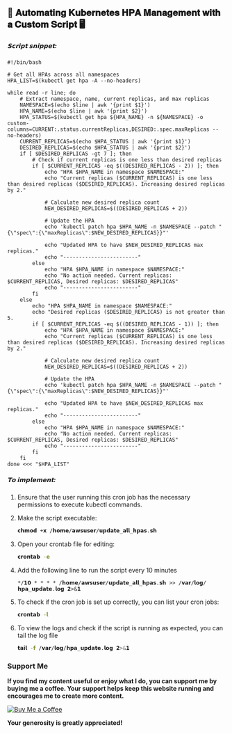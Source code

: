 ## 🚀 𝐀𝐮𝐭𝐨𝐦𝐚𝐭𝐢𝐧𝐠 𝐊𝐮𝐛𝐞𝐫𝐧𝐞𝐭𝐞𝐬 𝐇𝐏𝐀 𝐌𝐚𝐧𝐚𝐠𝐞𝐦𝐞𝐧𝐭 𝐰𝐢𝐭𝐡 𝐚 𝐂𝐮𝐬𝐭𝐨𝐦 𝐒𝐜𝐫𝐢𝐩𝐭 🖥️

##### 𝗦𝗰𝗿𝗶𝗽𝘁 𝘀𝗻𝗶𝗽𝗽𝗲𝘁:

```
#!/bin/bash

# Get all HPAs across all namespaces
HPA_LIST=$(kubectl get hpa -A --no-headers)

while read -r line; do
    # Extract namespace, name, current replicas, and max replicas
    NAMESPACE=$(echo $line | awk '{print $1}')
    HPA_NAME=$(echo $line | awk '{print $2}')
    HPA_STATUS=$(kubectl get hpa ${HPA_NAME} -n ${NAMESPACE} -o custom-columns=CURRENT:.status.currentReplicas,DESIRED:.spec.maxReplicas --no-headers)
    CURRENT_REPLICAS=$(echo $HPA_STATUS | awk '{print $1}')
    DESIRED_REPLICAS=$(echo $HPA_STATUS | awk '{print $2}')
    if [ $DESIRED_REPLICAS -gt 7 ]; then
        # Check if current replicas is one less than desired replicas
        if [ $CURRENT_REPLICAS -eq $((DESIRED_REPLICAS - 2)) ]; then
            echo "HPA $HPA_NAME in namespace $NAMESPACE:"
            echo "Current replicas ($CURRENT_REPLICAS) is one less than desired replicas ($DESIRED_REPLICAS). Increasing desired replicas by 2."

            # Calculate new desired replica count
            NEW_DESIRED_REPLICAS=$((DESIRED_REPLICAS + 2))

            # Update the HPA
            echo 'kubectl patch hpa $HPA_NAME -n $NAMESPACE --patch "{\"spec\":{\"maxReplicas\":$NEW_DESIRED_REPLICAS}}"'

            echo "Updated HPA to have $NEW_DESIRED_REPLICAS max replicas."
            echo "------------------------"
        else
            echo "HPA $HPA_NAME in namespace $NAMESPACE:"
            echo "No action needed. Current replicas: $CURRENT_REPLICAS, Desired replicas: $DESIRED_REPLICAS"
            echo "------------------------"
        fi
    else
        echo "HPA $HPA_NAME in namespace $NAMESPACE:"
        echo "Desired replicas ($DESIRED_REPLICAS) is not greater than 5.
        if [ $CURRENT_REPLICAS -eq $((DESIRED_REPLICAS - 1)) ]; then
            echo "HPA $HPA_NAME in namespace $NAMESPACE:"
            echo "Current replicas ($CURRENT_REPLICAS) is one less than desired replicas ($DESIRED_REPLICAS). Increasing desired replicas by 2."

            # Calculate new desired replica count
            NEW_DESIRED_REPLICAS=$((DESIRED_REPLICAS + 2))

            # Update the HPA
            echo 'kubectl patch hpa $HPA_NAME -n $NAMESPACE --patch "{\"spec\":{\"maxReplicas\":$NEW_DESIRED_REPLICAS}}"'

            echo "Updated HPA to have $NEW_DESIRED_REPLICAS max replicas."
            echo "------------------------"
        else
            echo "HPA $HPA_NAME in namespace $NAMESPACE:"
            echo "No action needed. Current replicas: $CURRENT_REPLICAS, Desired replicas: $DESIRED_REPLICAS"
            echo "------------------------"
        fi
    fi
done <<< "$HPA_LIST"
```

##### 𝗧𝗼 𝗶𝗺𝗽𝗹𝗲𝗺𝗲𝗻𝘁:

1. Ensure that the user running this cron job has the necessary permissions to execute kubectl commands.

2. Make the script executable:
   
   ```bash
   𝗰𝗵𝗺𝗼𝗱 +𝘅 /𝗵𝗼𝗺𝗲/𝗮𝘄𝘀𝘂𝘀𝗲𝗿/𝘂𝗽𝗱𝗮𝘁𝗲_𝗮𝗹𝗹_𝗵𝗽𝗮𝘀.𝘀𝗵
   ```

3. Open your crontab file for editing:
   
   ```bash
   𝗰𝗿𝗼𝗻𝘁𝗮𝗯 -𝗲
   ```

4. Add the following line to run the script every 10 minutes
   
   ```
   */𝟭𝟬 * * * * /𝗵𝗼𝗺𝗲/𝗮𝘄𝘀𝘂𝘀𝗲𝗿/𝘂𝗽𝗱𝗮𝘁𝗲_𝗮𝗹𝗹_𝗵𝗽𝗮𝘀.𝘀𝗵 >> /𝘃𝗮𝗿/𝗹𝗼𝗴/𝗵𝗽𝗮_𝘂𝗽𝗱𝗮𝘁𝗲.𝗹𝗼𝗴 𝟮>&𝟭
   ```

5. To check if the cron job is set up correctly, you can list your cron jobs:
   
   ```bash
   𝗰𝗿𝗼𝗻𝘁𝗮𝗯 -𝗹
   ```

6. To view the logs and check if the script is running as expected, you can tail the log file
   
   ```bash
   𝘁𝗮𝗶𝗹 -𝗳 /𝘃𝗮𝗿/𝗹𝗼𝗴/𝗵𝗽𝗮_𝘂𝗽𝗱𝗮𝘁𝗲.𝗹𝗼𝗴 𝟮>&𝟭
   ```

### Support Me

**If you find my content useful or enjoy what I do, you can support me by buying me a coffee. Your support helps keep this website running and encourages me to create more content.**

[![Buy Me a Coffee](https://www.buymeacoffee.com/assets/img/custom_images/orange_img.png)](https://www.buymeacoffee.com/sawanchokso)

**Your generosity is greatly appreciated!**
